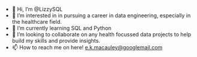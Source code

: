 - 👋 Hi, I’m @LizzySQL
- 👀 I’m interested in in pursuing a career in data engineering, especially in the healthcare field.
- 🌱 I’m currently learning SQL and Python
- 💞️ I’m looking to collaborate on any health focussed data projects to help build my skills and provide insights.
- 📫 How to reach me on here! e.k.macauley@googlemail.com

<!---
LizzySQL/LizzySQL is a ✨ special ✨ repository because its `README.md` (this file) appears on your GitHub profile.
You can click the Preview link to take a look at your changes.
--->
